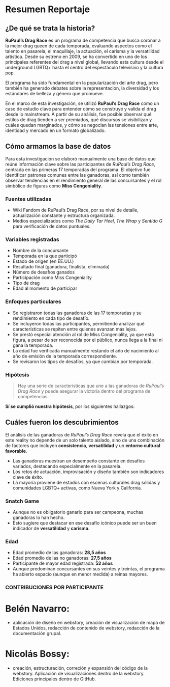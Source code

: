 # Resumen Reportaje

## ¿De qué se trata la historia?

**RuPaul’s Drag Race** es un programa de competencia que busca coronar a la mejor drag queen de cada temporada, evaluando aspectos como el talento en pasarela, el maquillaje, la actuación, el carisma y la versatilidad artística. Desde su estreno en 2009, se ha convertido en uno de los principales referentes del drag a nivel global, llevando esta cultura desde el underground LGBTQ+ hasta el centro del espectáculo televisivo y la cultura pop.

El programa ha sido fundamental en la popularización del arte drag, pero también ha generado debates sobre la representación, la diversidad y los estándares de belleza y género que promueve.

En el marco de esta investigación, se utilizó **RuPaul’s Drag Race** como un caso de estudio clave para entender cómo se construye y valida el drag desde lo mainstream. A partir de su análisis, fue posible observar qué estilos de drag tienden a ser premiados, qué discursos se visibilizan y cuáles quedan marginados, y cómo se negocian las tensiones entre arte, identidad y mercado en un formato globalizado.

## Cómo armamos la base de datos

Para esta investigación se elaboró manualmente una base de datos que reúne información clave sobre las participantes de *RuPaul’s Drag Race*, centrada en las primeras 17 temporadas del programa. El objetivo fue identificar patrones comunes entre las ganadoras, así como también observar tendencias en el rendimiento general de las concursantes y el rol simbólico de figuras como **Miss Congeniality**.

### Fuentes utilizadas

- Wiki Fandom de RuPaul’s Drag Race, por su nivel de detalle, actualización constante y estructura organizada.
- Medios especializados como *The Daily Tar Heel*, *The Wrap* y *Sentido G* para verificación de datos puntuales.

### Variables registradas

- Nombre de la concursante  
- Temporada en la que participó  
- Estado de origen (en EE.UU.)  
- Resultado final (ganadora, finalista, eliminada)  
- Número de desafíos ganados  
- Participación como Miss Congeniality  
- Tipo de drag  
- Edad al momento de participar  

### Enfoques particulares

- Se registraron todas las ganadoras de las 17 temporadas y su rendimiento en cada tipo de desafío.
- Se incluyeron todas las participantes, permitiendo analizar qué características se repiten entre quienes avanzan más lejos.
- Se prestó especial atención al rol de Miss Congeniality, ya que esta figura, a pesar de ser reconocida por el público, nunca llega a la final ni gana la temporada.
- La edad fue verificada manualmente restando el año de nacimiento al año de emisión de la temporada correspondiente.
- Se revisaron los tipos de desafíos, ya que cambian por temporada.

### Hipótesis

> Hay una serie de características que une a las ganadoras de *RuPaul’s Drag Race* y puede asegurar la victoria dentro del programa de competencias.

**Sí se cumplió nuestra hipótesis**, por los siguientes hallazgos:

## Cuáles fueron los descubrimientos

El análisis de las ganadoras de *RuPaul’s Drag Race* revela que el éxito en este reality no depende de un solo talento aislado, sino de una combinación de factores que incluyen **consistencia**, **versatilidad** y un **entorno cultural favorable**.

- Las ganadoras muestran un desempeño constante en desafíos variados, destacando especialmente en la pasarela.
- Los retos de actuación, improvisación y diseño también son indicadores clave de éxito.
- La mayoría proviene de estados con escenas culturales drag sólidas y comunidades LGBTQ+ activas, como Nueva York y California.

### Snatch Game

- Aunque no es obligatorio ganarlo para ser campeona, muchas ganadoras lo han hecho.
- Esto sugiere que destacar en ese desafío icónico puede ser un buen indicador de **versatilidad** y **carisma**.

### Edad

- Edad promedio de las ganadoras: **28,5 años**  
- Edad promedio de las no ganadoras: **27,5 años**  
- Participante de mayor edad registrada: **52 años**  
- Aunque predominan concursantes en sus veintes y treintas, el programa ha abierto espacio (aunque en menor medida) a reinas mayores.

### CONTRIBUCIONES POR PARTICIPANTE

# Belén Navarro:
 - aplicación de diseño en webstory, creación de visualización de mapa de Estados Unidos, redacción de contenido de webstory, redacción de la documentación grupal.
# Nicolás Bossy:
- creación, estructuración, correción y expansión del código de la webstory. Aplicación de visualizaciones dentro de la webstory. Ediciones principales dentro de GitHub. 
